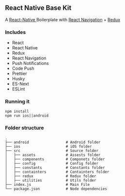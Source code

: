 ## React Native Base Kit

A [React-Native ](https://facebook.github.io/react-native/docs/getting-started.html) Boilerplate with [React Navigation](https://reactnavigation.org/) + [Redux](https://github.com/reactjs/redux)

### Includes

- React
- React Native
- Redux
- React Navigation
- Push Notifications
- Code Push
- Prettier
- Husky
- ES-Next
- ESLint

### Running it

```
npm install
npm run ios||android
```

### Folder structure

    .
    ├── android                	# Android folder
	├── ios                    	# iOS folder
	├── src                    	# Source folder
    │   ├── assets			   	# Assests folder
	│   ├── components			# Componets folder
	│   ├── config				# Config folder
	│   ├── constants			# Constants folder
    │   ├── containters			# Containters folder
	│   ├── redux				# Redux folder
	│   ├── utilities			# Utils folder
    ├── index.js				# Main File
    └── package.json           	# Node dependencies
	